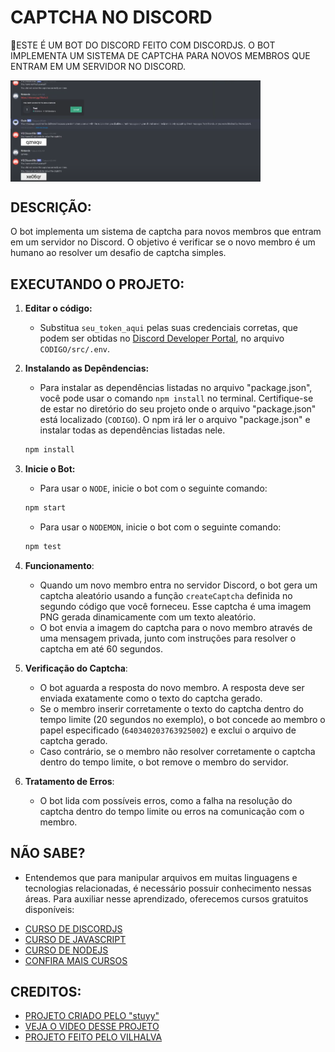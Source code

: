 # CAPTCHA NO DISCORD
🤖ESTE É UM BOT DO DISCORD FEITO COM DISCORDJS. O BOT IMPLEMENTA UM SISTEMA DE CAPTCHA PARA NOVOS MEMBROS QUE ENTRAM EM UM SERVIDOR NO DISCORD.

<img src="FOTO.png" align="center" width="400"> <br>

## DESCRIÇÃO:
O bot implementa um sistema de captcha para novos membros que entram em um servidor no Discord. O objetivo é verificar se o novo membro é um humano ao resolver um desafio de captcha simples.

## EXECUTANDO O PROJETO:
1. **Editar o código:**
   - Substitua `seu_token_aqui` pelas suas credenciais corretas, que podem ser obtidas no [Discord Developer Portal](https://discord.com/developers/applications), no arquivo `CODIGO/src/.env`.

2. **Instalando as Depêndencias:**
   - Para instalar as dependências listadas no arquivo "package.json", você pode usar o comando `npm install` no terminal. Certifique-se de estar no diretório do seu projeto onde o arquivo "package.json" está localizado (`CODIGO`). O npm irá ler o arquivo "package.json" e instalar todas as dependências listadas nele. 

   ```bash
   npm install
   ```

3. **Inicie o Bot:**
   - Para usar o `NODE`, inicie o bot com o seguinte comando:
    ```bash
    npm start
    ```

    - Para usar o `NODEMON`, inicie o bot com o seguinte comando:
    ```bash
    npm test
    ```
    
4. **Funcionamento**:
   - Quando um novo membro entra no servidor Discord, o bot gera um captcha aleatório usando a função `createCaptcha` definida no segundo código que você forneceu. Esse captcha é uma imagem PNG gerada dinamicamente com um texto aleatório.
   - O bot envia a imagem do captcha para o novo membro através de uma mensagem privada, junto com instruções para resolver o captcha em até 60 segundos.

5. **Verificação do Captcha**:
   - O bot aguarda a resposta do novo membro. A resposta deve ser enviada exatamente como o texto do captcha gerado.
   - Se o membro inserir corretamente o texto do captcha dentro do tempo limite (20 segundos no exemplo), o bot concede ao membro o papel especificado (`640340203763925002`) e exclui o arquivo de captcha gerado.
   - Caso contrário, se o membro não resolver corretamente o captcha dentro do tempo limite, o bot remove o membro do servidor.

6. **Tratamento de Erros**:
   - O bot lida com possíveis erros, como a falha na resolução do captcha dentro do tempo limite ou erros na comunicação com o membro.
  
## NÃO SABE?
- Entendemos que para manipular arquivos em muitas linguagens e tecnologias relacionadas, é necessário possuir conhecimento nessas áreas. Para auxiliar nesse aprendizado, oferecemos cursos gratuitos disponíveis:
* [CURSO DE DISCORDJS](https://github.com/VILHALVA/CURSO-DE-DISCORDJS)
* [CURSO DE JAVASCRIPT](https://github.com/VILHALVA/CURSO-DE-JAVASCRIPT)
* [CURSO DE NODEJS](https://github.com/VILHALVA/CURSO-DE-NODEJS)
* [CONFIRA MAIS CURSOS](https://github.com/VILHALVA?tab=repositories&q=+topic:CURSO)

## CREDITOS:
- [PROJETO CRIADO PELO "stuyy"](https://github.com/stuyy/discordjs-youtube-tutorials/tree/master/captcha-bot)
- [VEJA O VIDEO DESSE PROJETO](https://youtu.be/g1Hv1vIL760?si=lYDmxnmd3mm4lMgm)
- [PROJETO FEITO PELO VILHALVA](https://github.com/VILHALVA)

